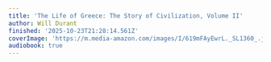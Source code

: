 ```yaml
---
title: 'The Life of Greece: The Story of Civilization, Volume II'
author: Will Durant
finished: '2025-10-23T21:28:14.561Z'
coverImage: 'https://m.media-amazon.com/images/I/619mFAyEwrL._SL1360_.jpg'
audiobook: true
---
```

